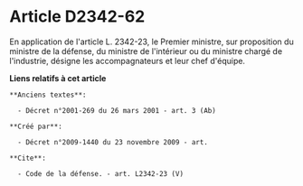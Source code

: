 # Article D2342-62

En application de l'article L. 2342-23, le Premier ministre, sur proposition du ministre de la défense, du ministre de
l'intérieur ou du ministre chargé de l'industrie, désigne les accompagnateurs et leur chef d'équipe.

**Liens relatifs à cet article**

	**Anciens textes**:

	  - Décret n°2001-269 du 26 mars 2001 - art. 3 (Ab)

	**Créé par**:

	  - Décret n°2009-1440 du 23 novembre 2009 - art.

	**Cite**:

	  - Code de la défense. - art. L2342-23 (V)
